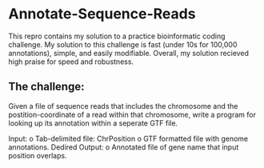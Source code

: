# Annotate-Sequence-Reads
This repro contains my solution to a practice bioinformatic coding challenge. My solution to this challenge is fast (under 10s for 100,000 annotations), simple, and easily modifiable. Overall, my solution recieved high praise for speed and robustness. 

## The challenge: 
Given a file of sequence reads that includes the chromosome and the postition-coordinate of a read within that chromosome, write a program for looking up its annotation within a seperate GTF file.  

Input:
    o	Tab-delimited file: Chr<tab>Position
		o	GTF formatted file with genome annotations.
Dedired Output: 
		o	Annotated file of gene name that input position overlaps.
